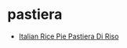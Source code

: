 # pastiera

 * [Italian Rice Pie Pastiera Di Riso](index/i/italian-rice-pie-pastiera-di-riso-51233420.json)
